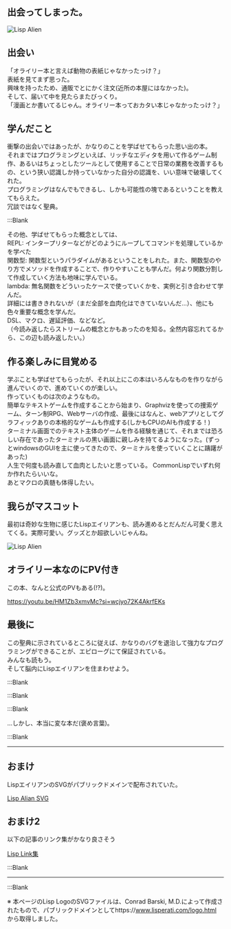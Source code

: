 ## 出会ってしまった。  

![Lisp Alien](/svg/lisplogo_alien.svg)  


## 出会い  

「オライリー本と言えば動物の表紙じゃなかったっけ？」  
表紙を見てまず思った。  
興味を持ったため、通販でとにかく注文(近所の本屋にはなかった)。  
そして、届いて中を見たらまたびっくり。  
「漫画とか書いてるじゃん。オライリー本っておカタい本じゃなかったっけ？」  

## 学んだこと  

衝撃の出会いではあったが、かなりのことを学ばせてもらった思い出の本。  
それまではプログラミングといえば、リッチなエディタを用いて作るゲーム制作、あるいはちょっとしたツールとして使用することで日常の業務を改善するもの、という狭い認識しか持っていなかった自分の認識を、いい意味で破壊してくれた。  
プログラミングはなんでもできるし、しかも可能性の塊であるということを教えてもらえた。  
冗談ではなく聖典。  

:::Blank

その他、学ばせてもらった概念としては、  
REPL: インタープリターなどがどのようにループしてコマンドを処理しているかを学べた  
関数型: 関数型というパラダイムがあるということをしれた。また、関数型のやり方でメソッドを作成することで、作りやすいことも学んだ。何より関数分割して作成していく方法も地味に学んでいる。  
lambda: 無名関数をどういったケースで使っていくかを、実例と引き合わせて学んだ。  
詳細には書ききれないが（まだ全部を血肉化はできていないんだ...）、他にも色々重要な概念を学んだ。  
DSL、マクロ、遅延評価、などなど。  
（今読み返したらストリームの概念とかもあったのを知る。全然内容忘れてるから、この辺も読み返したい。）  

## 作る楽しみに目覚める  

学ぶことも学ばせてもらったが、それ以上にこの本はいろんなものを作りながら進んでいくので、進めていくのが楽しい。  
作っていくものは次のようなもの。  
簡単なテキストゲームを作成することから始まり、Graphvizを使っての捜索ゲーム、ターン制RPG、Webサーバの作成、最後にはなんと、webアプリとしてグラフィックありの本格的なゲームも作成する(しかもCPUのAIも作成する！)  
ターミナル画面でのテキスト主体のゲームを作る経験を通じて、それまでは恐ろしい存在であったターミナルの黒い画面に親しみを持てるようになった。(ずっとwindowsのGUIを主に使ってきたので、ターミナルを使っていくことに躊躇があった)  
人生で何度も読み直して血肉としたいと思っている。 CommonLispでいずれ何か作れたらいいな。  
あとマクロの真髄も体得したい。  

## 我らがマスコット  

最初は奇妙な生物に感じたLispエイリアンも、読み進めるとだんだん可愛く思えてくる。実際可愛い。グッズとか超欲しいじゃんね。  

![Lisp Alien](/svg/lisplogo_alien.svg)  


## オライリー本なのにPV付き  

この本、なんと公式のPVもある(!?)。  

https://youtu.be/HM1Zb3xmvMc?si=wcjyo72K4AkrfEKs  

## 最後に  

この聖典に示されているところに従えば、かなりのバグを退治して強力なプログラミングができることが、エピローグにて保証されている。  
みんなも読もう。  
そして脳内にLispエイリアンを住まわせよう。  

:::Blank

:::Blank

:::Blank

...しかし、本当に変な本だ(褒め言葉)。  

:::Blank

---  

## おまけ  

LispエイリアンのSVGがパブリックドメインで配布されていた。  

[Lisp Alian SVG](https://www.lisperati.com/logo.html)  

## おまけ2  

以下の記事のリンク集がかなり良さそう  

[Lisp Link集](https://qiita.com/mogamoga1337/items/a8fe542cd16be29dd657)  

:::Blank  


---  

:::Blank  


※ 本ページのLisp LogoのSVGファイルは、Conrad Barski, M.D.によって作成されたもので、パブリックドメインとしてhttps://www.lisperati.com/logo.html から取得しました。  